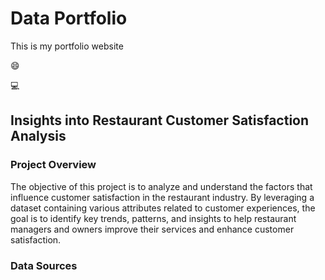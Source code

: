 #  Data Portfolio 

This is my portfolio website

😄

💻

## Insights into Restaurant Customer Satisfaction Analysis

### Project Overview

The objective of this project is to analyze and understand the factors that influence customer satisfaction in the restaurant industry. By leveraging a dataset containing various attributes related to customer experiences, the goal is to identify key trends, patterns, and insights to help restaurant managers and owners improve their services and enhance customer satisfaction.

### Data Sources




